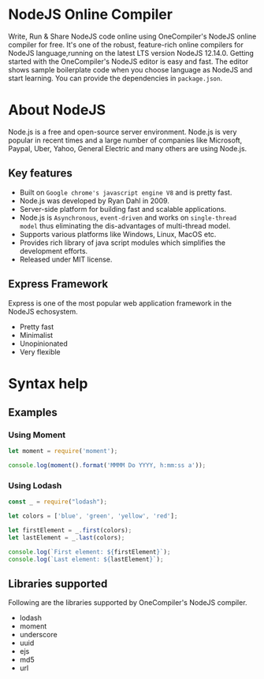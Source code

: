 # NodeJS Online Compiler

Write, Run & Share NodeJS code online using OneCompiler's NodeJS online compiler for free. It's one of the robust, feature-rich online compilers for NodeJS language,running on the latest LTS version NodeJS 12.14.0. Getting started with the OneCompiler's NodeJS editor is easy and fast. The editor shows sample boilerplate code when you choose language as NodeJS and start learning. You can provide the dependencies in `package.json`. 

# About NodeJS

Node.js is a free and open-source server environment. Node.js is very popular in recent times and a large number of companies like Microsoft, Paypal, Uber, Yahoo, General Electric and many others are using Node.js.

## Key features

* Built on `Google chrome's javascript engine V8` and is pretty fast.
* Node.js was developed by Ryan Dahl in 2009.
* Server-side platform for building fast and scalable applications.
* Node.js is `Asynchronous`, `event-driven` and works on `single-thread model` thus eliminating the dis-advantages of multi-thread model.
* Supports various platforms like Windows, Linux, MacOS etc.
* Provides rich library of java script modules which simplifies the development efforts.
* Released under MIT license.

## Express Framework

Express is one of the most popular web application framework in the NodeJS echosystem.

* Pretty fast
* Minimalist
* Unopinionated
* Very flexible

# Syntax help

## Examples 

### Using Moment

```javascript
let moment = require('moment');

console.log(moment().format('MMMM Do YYYY, h:mm:ss a'));
```

### Using Lodash
```javascript
const _ = require("lodash");

let colors = ['blue', 'green', 'yellow', 'red'];

let firstElement = _.first(colors);
let lastElement = _.last(colors);

console.log(`First element: ${firstElement}`);
console.log(`Last element: ${lastElement}`);
```

## Libraries supported
Following are the libraries supported by OneCompiler's NodeJS compiler.

* lodash
* moment
* underscore
* uuid
* ejs
* md5
* url
